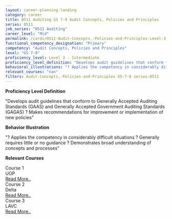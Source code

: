 ```yaml
---
layout: career-planning-landing
category: career
title: 0511 Auditing GS 7-9 Audit Concepts, Policies and Principles
series: 0511
job_series: "0511 Auditing"
career_level: "Mid"
permalink: /cards/0511-Audit-Concepts,-Policies-and-Principles-Level-3---Intermediate/
functional_competency_designation: "Primary"
competency: "Audit Concepts, Policies and Principles"
level: "GS 7-9"
proficiency_level: Level 3 - Intermediate
proficiency_level_definition: "Develops audit guidelines that conform to Generally Accepted Auditing Standards (GAAS) and Generally Accepted Government Auditing Standards (GAGAS) ? Makes recommendations for improvement or implementation of new policies"
behavioral_illustrations: "? Applies the competency in considerably difficult situations ? Generally requires little or no guidance ? Demonstrates broad understanding of concepts and processes"
relevant_courses: "nan"
filters: Audit-Concepts,-Policies-and-Principles GS-7-9 series-0511
---
```


<p><b>Proficiency Level Definition</b></p>
<p>"Develops audit guidelines that conform to Generally Accepted Auditing Standards (GAAS) and Generally Accepted Government Auditing Standards (GAGAS) ? Makes recommendations for improvement or implementation of new policies"</p>
<p><b>Behavior Illustration</b></p>
<p>"? Applies the competency in considerably difficult situations ? Generally requires little or no guidance ? Demonstrates broad understanding of concepts and processes"</p>
<p><b>Relevant Courses</b></p>
<div class="cfo-courses-outer"><div class="cfo-courses-inner">Course 1</div><div class="cfo-courses-inner">UOP</div><div class="cfo-courses-inner"><a href="/cards/0511-Audit-Concepts,-Policies-and-Principles-Level-3---Intermediate/">Read More..</a></div></div>
<div class="cfo-courses-outer"><div class="cfo-courses-inner">Course 2</div><div class="cfo-courses-inner">Delta</div><div class="cfo-courses-inner"><a href="/cards/0511-Audit-Concepts,-Policies-and-Principles-Level-3---Intermediate/">Read More..</a></div></div>
<div class="cfo-courses-outer"><div class="cfo-courses-inner">Course 3</div><div class="cfo-courses-inner">LAVC</div><div class="cfo-courses-inner"><a href="/cards/0511-Audit-Concepts,-Policies-and-Principles-Level-3---Intermediate/">Read More..</a></div></div>
